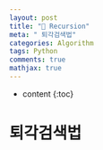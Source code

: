 ```yaml
---
layout: post
title: "🔄 Recursion"
meta: " 퇴각검색법"
categories: Algorithm
tags: Python
comments: true
mathjax: true
---
```




* content
{:toc}
# 퇴각검색법

